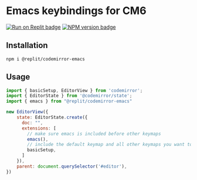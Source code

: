 # Emacs keybindings for CM6

<span><a href="https://replit.com/@util/codemirror-emacs" title="Run on Replit badge"><img src="https://replit.com/badge/github/replit/codemirror-emacs" alt="Run on Replit badge" /></a></span>
<span><a href="https://www.npmjs.com/package/@replit/codemirror-emacs" title="NPM version badge"><img src="https://img.shields.io/npm/v/@replit/codemirror-emacs?color=blue" alt="NPM version badge" /></a></span>

## Installation

`npm i @replit/codemirror-emacs`

## Usage

```js
import { basicSetup, EditorView } from 'codemirror';
import { EditorState } from '@codemirror/state';
import { emacs } from "@replit/codemirror-emacs"

new EditorView({
    state: EditorState.create({
      doc: "",
      extensions: [
        // make sure emacs is included before other keymaps
        emacs(), 
        // include the default keymap and all other keymaps you want to use in insert mode
        basicSetup, 
      ]
    }),
    parent: document.querySelector('#editor'),
})
```
